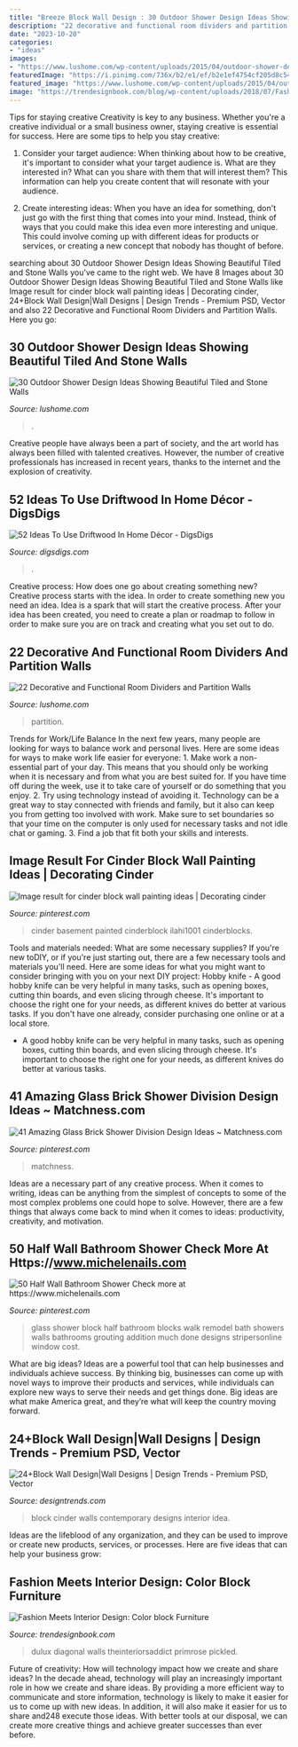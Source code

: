 ```yaml
---
title: "Breeze Block Wall Design : 30 Outdoor Shower Design Ideas Showing Beautiful Tiled And Stone Walls"
description: "22 decorative and functional room dividers and partition walls"
date: "2023-10-20"
categories:
- "ideas"
images:
- "https://www.lushome.com/wp-content/uploads/2015/04/outdoor-shower-design-ideas-15.jpg"
featuredImage: "https://i.pinimg.com/736x/b2/e1/ef/b2e1ef4754cf205d8c547c21b0b0a3f9.jpg"
featured_image: "https://www.lushome.com/wp-content/uploads/2015/04/outdoor-shower-design-ideas-15.jpg"
image: "https://trendesignbook.com/blog/wp-content/uploads/2018/07/Fashion-Meets-Interior-Design-Color-block-5-712x1024.jpg"
---
```



Tips for staying creative
Creativity is key to any business. Whether you're a creative individual or a small business owner, staying creative is essential for success. Here are some tips to help you stay creative: 
1. Consider your target audience: When thinking about how to be creative, it's important to consider what your target audience is. What are they interested in? What can you share with them that will interest them? This information can help you create content that will resonate with your audience. 

2. Create interesting ideas: When you have an idea for something, don't just go with the first thing that comes into your mind. Instead, think of ways that you could make this idea even more interesting and unique. This could involve coming up with different ideas for products or services, or creating a new concept that nobody has thought of before. 


	

		
searching about 30 Outdoor Shower Design Ideas Showing Beautiful Tiled and Stone Walls you've came to the right web. We have 8 Images about 30 Outdoor Shower Design Ideas Showing Beautiful Tiled and Stone Walls like Image result for cinder block wall painting ideas | Decorating cinder, 24+Block Wall Design|Wall Designs | Design Trends - Premium PSD, Vector and also 22 Decorative and Functional Room Dividers and Partition Walls. Here you go:
		
    
## 30 Outdoor Shower Design Ideas Showing Beautiful Tiled And Stone Walls

<img loading=lazy src="https://www.lushome.com/wp-content/uploads/2015/04/outdoor-shower-design-ideas-15.jpg" onerror="this.onerror=null;this.src='https://tse1.mm.bing.net/th?id=OIP.fDmO3EPIG60Hs3AEgjCVaAAAAA&amp;pid=15.1';" alt="30 Outdoor Shower Design Ideas Showing Beautiful Tiled and Stone Walls">

_Source: lushome.com_

>. 

	

Creative people have always been a part of society, and the art world has always been filled with talented creatives. However, the number of creative professionals has increased in recent years, thanks to the internet and the explosion of creativity.

    
## 52 Ideas To Use Driftwood In Home Décor - DigsDigs

<img loading=lazy src="https://www.digsdigs.com/photos/ideas-to-use-driftwood-in-home-decor-35.jpg" onerror="this.onerror=null;this.src='https://tse2.mm.bing.net/th?id=OIP.rIEcS8OP17iq6vXUCIrKkgHaJ4&amp;pid=15.1';" alt="52 Ideas To Use Driftwood In Home Décor - DigsDigs">

_Source: digsdigs.com_

>. 

	

Creative process: How does one go about creating something new?
Creative process starts with the idea. In order to create something new you need an idea. Idea is a spark that will start the creative process. After your idea has been created, you need to create a plan or roadmap to follow in order to make sure you are on track and creating what you set out to do.

    
## 22 Decorative And Functional Room Dividers And Partition Walls

<img loading=lazy src="https://www.lushome.com/wp-content/uploads/2015/09/modern-interior-design-partition-walls-room-dividers-14.jpg" onerror="this.onerror=null;this.src='https://tse4.mm.bing.net/th?id=OIP.EhHXz1E0O_h4n2ZjNCLZswHaFY&amp;pid=15.1';" alt="22 Decorative and Functional Room Dividers and Partition Walls">

_Source: lushome.com_

>partition. 

	

Trends for Work/Life Balance
In the next few years, many people are looking for ways to balance work and personal lives. Here are some ideas for ways to make work life easier for everyone: 1. Make work a non-essential part of your day. This means that you should only be working when it is necessary and from what you are best suited for. If you have time off during the week, use it to take care of yourself or do something that you enjoy. 2. Try using technology instead of avoiding it. Technology can be a great way to stay connected with friends and family, but it also can keep you from getting too involved with work. Make sure to set boundaries so that your time on the computer is only used for necessary tasks and not idle chat or gaming. 3. Find a job that fit both your skills and interests.

    
## Image Result For Cinder Block Wall Painting Ideas | Decorating Cinder

<img loading=lazy src="https://i.pinimg.com/736x/39/b4/11/39b411c5e800579469de3af2c19129e6.jpg" onerror="this.onerror=null;this.src='https://tse1.mm.bing.net/th?id=OIP.WWVitDf9uTzV8VL2BcTL3QHaLH&amp;pid=15.1';" alt="Image result for cinder block wall painting ideas | Decorating cinder">

_Source: pinterest.com_

>cinder basement painted cinderblock ilahi1001 cinderblocks. 

	

Tools and materials needed: What are some necessary supplies?
If you're new toDIY, or if you're just starting out, there are a few necessary tools and materials you'll need. Here are some ideas for what you might want to consider bringing with you on your next DIY project:
Hobby knife - A good hobby knife can be very helpful in many tasks, such as opening boxes, cutting thin boards, and even slicing through cheese. It's important to choose the right one for your needs, as different knives do better at various tasks. If you don't have one already, consider purchasing one online or at a local store.

- A good hobby knife can be very helpful in many tasks, such as opening boxes, cutting thin boards, and even slicing through cheese. It's important to choose the right one for your needs, as different knives do better at various tasks.

    
## 41 Amazing Glass Brick Shower Division Design Ideas ~ Matchness.com

<img loading=lazy src="https://i.pinimg.com/736x/98/19/3f/98193fa529f12c29d99ffde5a4fb929c.jpg" onerror="this.onerror=null;this.src='https://tse4.mm.bing.net/th?id=OIP.i9aRAzcvj__Mm1WLU2kp2AHaLJ&amp;pid=15.1';" alt="41 Amazing Glass Brick Shower Division Design Ideas ~ Matchness.com">

_Source: pinterest.com_

>matchness. 

	

Ideas are a necessary part of any creative process. When it comes to writing, ideas can be anything from the simplest of concepts to some of the most complex problems one could hope to solve. However, there are a few things that always come back to mind when it comes to ideas: productivity, creativity, and motivation.

    
## 50 Half Wall Bathroom Shower Check More At Https://www.michelenails.com

<img loading=lazy src="https://i.pinimg.com/736x/b2/e1/ef/b2e1ef4754cf205d8c547c21b0b0a3f9.jpg" onerror="this.onerror=null;this.src='https://tse3.mm.bing.net/th?id=OIP._O9EUDN0RvURVdJmDwn88QHaJ3&amp;pid=15.1';" alt="50 Half Wall Bathroom Shower Check more at https://www.michelenails.com">

_Source: pinterest.com_

>glass shower block half bathroom blocks walk remodel bath showers walls bathrooms grouting addition much done designs stripersonline window cost. 

	

What are big ideas?
Ideas are a powerful tool that can help businesses and individuals achieve success. By thinking big, businesses can come up with novel ways to improve their products and services, while individuals can explore new ways to serve their needs and get things done. Big ideas are what make America great, and they’re what will keep the country moving forward.

    
## 24+Block Wall Design|Wall Designs | Design Trends - Premium PSD, Vector

<img loading=lazy src="https://images.designtrends.com/wp-content/uploads/2016/02/14084228/Green-Blue-Contemporary-room-with-cinder-block-walls-design.jpeg" onerror="this.onerror=null;this.src='https://tse4.mm.bing.net/th?id=OIP.orOki1WmVs8a2N7ugt1FzQHaJ4&amp;pid=15.1';" alt="24+Block Wall Design|Wall Designs | Design Trends - Premium PSD, Vector">

_Source: designtrends.com_

>block cinder walls contemporary designs interior idea. 

	

Ideas are the lifeblood of any organization, and they can be used to improve or create new products, services, or processes. Here are five ideas that can help your business grow:

    
## Fashion Meets Interior Design: Color Block Furniture

<img loading=lazy src="https://trendesignbook.com/blog/wp-content/uploads/2018/07/Fashion-Meets-Interior-Design-Color-block-5-712x1024.jpg" onerror="this.onerror=null;this.src='https://tse4.mm.bing.net/th?id=OIP.0LI5vAeg-Fhub3nswBRpcQHaKp&amp;pid=15.1';" alt="Fashion Meets Interior Design: Color block Furniture">

_Source: trendesignbook.com_

>dulux diagonal walls theinteriorsaddict primrose pickled. 

	

Future of creativity: How will technology impact how we create and share ideas?
In the decade ahead, technology will play an increasingly important role in how we create and share ideas. By providing a more efficient way to communicate and store information, technology is likely to make it easier for us to come up with new ideas. In addition, it will also make it easier for us to share and248
execute those ideas. With better tools at our disposal, we can create more creative things and achieve greater successes than ever before.

